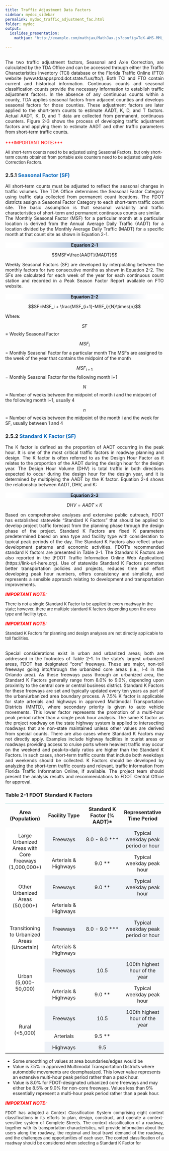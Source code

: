 ```yaml
---
title: Traffic Adjustment Data Factors
sidebar: mydoc_sidebar
permalink: mydoc_traffic_adjustment_fac.html
folder: mydoc
output: 
  ioslides_presentation:
    mathjax: "http://example.com/mathjax/MathJax.js?config=TeX-AMS-MML_HTMLorMML"

---
```

<br>
<div style="text-align: justify"> The two traffic adjustment factors, Seasonal and Axle Correction, are calculated by
the TDA Office and can be accessed through either the Traffic Characteristics
Inventory (TCI) database or the Florida Traffic Online (FTO) website
(www.tdaappsprod.dot.state.fl.us/fto/). Both TCI and FTO contain current and
historical information. Continuous counts and seasonal classification counts provide
the necessary information to establish traffic adjustment factors. In the absence of
any continuous counts within a county, TDA applies seasonal factors from adjacent
counties and develops seasonal factors for those counties. These adjustment factors
are later applied to the short-term counts to estimate AADT, K, D, and T factors.
Actual AADT, K, D, and T data are collected from permanent, continuous counters.
Figure 2-3 shows the process of developing traffic adjustment factors and applying
them to estimate AADT and other traffic parameters from short-term traffic counts.</div>
<br>
<span style="color:red">***IMPORTANT NOTE:***</span>

<font size="2">All short-term counts need to be adjusted using Seasonal Factors, but only
short-term counts obtained from portable axle counters need to be adjusted
using Axle Correction Factors.</font>

### **2.5.1 <span style="color:#0a69bb">Seasonal Factor (SF)</span>**

<div style="text-align: justify"> All short-term counts must be adjusted to reflect the seasonal changes in traffic
volumes. The TDA Office determines the Seasonal Factor Category using traffic data
collected from permanent count locations. The FDOT districts assign a Seasonal
Factor Category to each short-term traffic count site. The basic assumption is that
seasonal variability and traffic characteristics of short-term and permanent
continuous counts are similar.</div>

<div style="text-align: justify"> The Monthly Seasonal Factor (MSF) for a particular month at a particular location is
derived from the Annual Average Daily Traffic (AADT) for a location divided by the
Monthly Average Daily Traffic (MADT) for a specific month at that count site as
shown in Equation 2-1.</div><br>



<div style="background:linear-gradient(to right, white 10%, #b0c4de 50%, white 90%)">
<center><b>Equarion 2-1</b></center>
</div>

$$MSF=\frac{AADT}{MADT}$$

<div style="text-align: justify"> Weekly Seasonal Factors (SF) are developed by interpolating
between the monthly factors for two consecutive months as
shown in Equation 2-2. The SFs are calculated for each week of
the year for each continuous count station and recorded in a
Peak Season Factor Report available on FTO website.</div><br>

<div style="background:linear-gradient(to right, white 10%, #b0c4de 50%, white 90%)">
<center><b>Equarion 2-2</b></center>
</div>

$$SF=MSF_i + \frac{MSF_{i+1}-MSF_i}{N}\times{n}$$

Where:
 
$$SF$$ =  Weekly Seasonal Factor

$$MSF_i$$  =  Monthly Seasonal Factor for a particular month The MSFs are assigned to the week of the year that contains the midpoint of the month

$$MSF_{i+1}$$  =  Monthly Seasonal Factor for the following month i+1

$$N$$  =  Number of weeks between the midpoint of month i and the midpoint of the following month i+1, usually 4

$$n$$  =  Number of weeks between the midpoint of the month i and the week for SF, usually between 1 and 4

### **2.5.2 <span style="color:#0a69bb">Standard K Factor (SF)</span>**

<div style="text-align: justify"> The K factor is defined as the proportion of AADT occurring in the peak hour. It is one
of the most critical traffic factors in roadway planning and design. The K factor is
often referred to as the Design Hour Factor as it relates to the proportion of the
AADT during the design hour for the design year. The Design Hour Volume (DHV) is
total traffic in both directions expected to occur during the design hour for the
design year, and it is determined by multiplying the AADT by the K factor. Equation
2-4 shows the relationship between AADT, DHV, and K:</div><br>


<div style="background:linear-gradient(to right, white 10%, #b0c4de 50%, white 90%)">
<center><b>Equarion 2-3</b></center>
</div>

$$DHV = AADT\times{K}$$

<div style="text-align: justify"> Based on comprehensive analyses and extensive public outreach, FDOT has
established statewide “Standard K Factors” that should be applied to develop project
traffic forecast from the planning phase through the design phase of the project.
Standard K Factors are fixed K parameters predetermined based on area type and
facility type with consideration to typical peak periods of the day. The Standard K
Factors also reflect urban development patterns and economic activities. FDOT’s
recommended standard K factors are presented in Table 2-1. The Standard K Factors
are also reported in the [FDOT Traffic Information Online Web Application](https://link-url-here.org). Use of statewide Standard K Factors promotes better transportation policies and projects,
reduces time and effort developing peak hour numbers, offers consistency and
simplicity, and represents a sensible approach relating to development and
transportation improvements.</div>

<span style="color:red">***IMPORTANT NOTE:***</span>

<font size="2">There is not a single Standard K Factor to be applied to every roadway in
the state; however, there are multiple standard K factors depending
upon the area type and facility type.</font>

<span style="color:red">***IMPORTANT NOTE:***</span>

<font size="2">Standard K Factors for planning and design analyses are not directly applicable to toll facilities.</font>

<br>
<div style="text-align: justify"> Special considerations exist in urban and urbanized areas; both are addressed in the
footnotes of Table 2-1. In the state’s largest urbanized areas, FDOT has designated
“core” freeways. These are major, non-toll freeways going into/through the urbanized
core areas (i.e., I-4 in the Orlando area). As these freeways pass through an urbanized
area, the Standard K Factors generally range from 8.0% to 9.0%, depending upon
proximity to the central core or central business district. Standard K Factors for these
freeways are set and typically updated every ten years as part of the
urban/urbanized area boundary process. A 7.5% K factor is applicable for state
arterials and highways in approved Multimodal Transportation Districts (MMTD),
where secondary priority is given to auto vehicle movements. This lower factor
represents the promotion of a multi-hour peak period rather than a single peak hour
analysis. The same K factor as the project roadway on the state highway system is
applied to intersecting roadways that are non-state maintained unless other values
are derived from special counts.
There are also cases where Standard K Factors may not directly apply. Examples
include highway facilities in tourist areas or roadways providing access to cruise
ports where heaviest traffic may occur on the weekend and peak-to-daily ratios are
higher than the Standard K Factors. In such cases, short-term traffic counts that
include both weekdays and weekends should be collected. K Factors should be
developed by analyzing the short-term traffic counts and relevant.
traffic information from Florida Traffic Information Online, if available. The project
team should present the analysis results and recommendations to FDOT Central
Office for approval.</div>

### **Table 2-1 FDOT Standard K Factors**


<style>
table {
  border-collapse: collapse;
  width: 100%;
  /* display: table-cell; */
}

th, td {
  text-align: center;
  vertical-align: middle;
  border-color: #96D4D4;
  padding: 8px;
  width: 25%; 

}

tr:nth-child(even) {
  background-color:  #EEF2F8;
}
</style>

<table>
  <tr>
  <th>Area
(Population)</th>
  <th>Facility Type</th>
  <th>Standard K Factor (% AADT)*</th>
  <th>Representative Time Period</th>
  </tr>
  <tr>
  <td rowspan=2 bgcolor=white>Large Urbanized Areas with Core Freeways (1,000,000+)</td>
  <td>Freeways</td>
  <td>8.0 - 9.0 ***</td>
  <td>Typical weekday peak period or hour</td>
  </tr>
  <tr>
  
  <td>Arterials &amp; Highways</td>
  <td>9.0 **</td>
  <td>Typical weekday peak hour</td>
  </tr>
  <tr>
  <td rowspan=2 bgcolor=white>Other Urbanized Areas (50,000+)</td>
  <td>Freeways</td>
  <td>9.0 **</td>
  <td>Typical weekday
peak hour</td>
  </tr>
  <tr>

  <td>Arterials &amp;
Highways</td>
  <td> </td>
  <td> </td>
  </tr>

  <tr>
  <td rowspan=2 bgcolor=white>Transitioning to Urbanized Areas (Uncertain)</td>
  <td>Freeways</td>
  <td>8.0 - 9.0 ***</td>
  <td>Typical weekday
peak period or
hour</td>
  </tr>

  <tr>
  
  <td>Arterials &amp; Highways</td>
  <td> </td>
  <td> </td>
  </tr>

  <tr>
  <td rowspan=2 bgcolor=white>Urban (5,000-50,000)</td>
  <td>Freeways</td>
  <td>10.5</td>
  <td>100th highest hour of the year</td>
  </tr>
  <tr>
  
  <td>Arterials &amp; Highways</td>
  <td>9.0 **</td>
  <td>Typical weekday peak hour</td>
  </tr>

  <tr>
  <td rowspan=3 bgcolor=white>Rural (&lt;5,000)</td>
  <td>Freeways</td>
  <td>10.5</td>
  <td>100th highest hour of the year</td>
  </tr>
  <tr>
  
  <td>Arterials</td>
  <td>9.5 **</td>
  <td> </td>
  </tr>

  <tr>
  
  <td>Highways</td>
  <td>9.5</td>
  <td> </td>
  </tr>
</table>

* Some smoothing of values at area boundaries/edges would be
* Value is 7.5% in approved Multimodal Transportation Districts where
automobile movements are deemphasized. This lower value represents an
extensive multi-hour peak period rather than a peak hour.
* Value is 8.0% for FDOT-designated urbanized core freeways and may
either be 8.5% or 9.0% for non-core freeways. Values less than 9% essentially
represent a multi-hour peak period rather than a peak hour.

<span style="color:red">***IMPORTANT NOTE:***</span>

<div style="text-align: justify"> <font size="2">FDOT has adopted a Context Classification System comprising eight
context classifications in its efforts to plan, design, construct, and
operate a context-sensitive system of Complete Streets. The context
classification of a roadway, together with its transportation
characteristics, will provide information about the users along the
roadway, the regional and local travel demand of the roadway, and the
challenges and opportunities of each user. The context classification of a
roadway should be considered when selecting a Standard K Factor for</font></div>